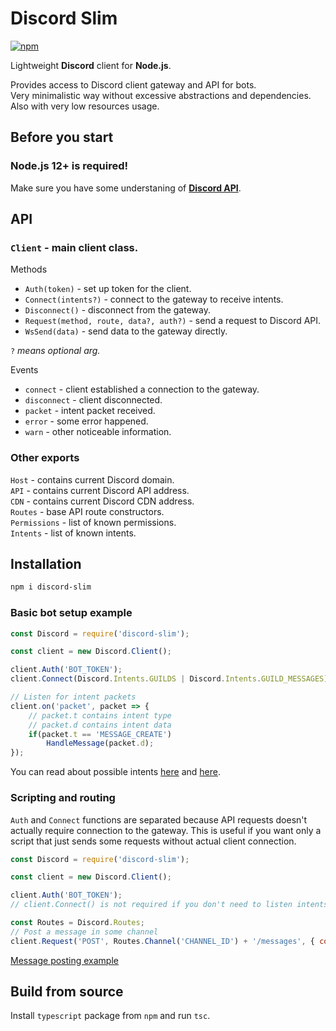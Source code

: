 # Discord Slim
[![npm](https://img.shields.io/npm/v/discord-slim?style=for-the-badge)](https://www.npmjs.com/package/discord-slim)  

Lightweight **Discord** client for **Node.js**.  

Provides access to Discord client gateway and API for bots.  
Very minimalistic way without excessive abstractions and dependencies. Also with very low resources usage.  

## Before you start
### **Node.js** 12+ is required!
Make sure you have some understaning of **[Discord API](https://discordapp.com/developers/docs)**.  

## API

### `Client` - main client class.  
Methods  
* `Auth(token)` - set up token for the client.  
* `Connect(intents?)` - connect to the gateway to receive intents.  
* `Disconnect()` - disconnect from the gateway.  
* `Request(method, route, data?, auth?)` - send a request to Discord API.  
* `WsSend(data)` - send data to the gateway directly.  

`?` *means optional arg.*

Events  
* `connect` - client established a connection to the gateway.
* `disconnect` - client disconnected.
* `packet` - intent packet received.
* `error` - some error happened.
* `warn` - other noticeable information.

### Other exports
`Host` - contains current Discord domain.  
`API` - contains current Discord API address.  
`CDN` - contains current Discord CDN address.  
`Routes` - base API route constructors.  
`Permissions` - list of known permissions.  
`Intents` - list of known intents.  

## Installation
```sh
npm i discord-slim
```

### Basic bot setup example
```js
const Discord = require('discord-slim');

const client = new Discord.Client();

client.Auth('BOT_TOKEN');
client.Connect(Discord.Intents.GUILDS | Discord.Intents.GUILD_MESSAGES);

// Listen for intent packets
client.on('packet', packet => {
    // packet.t contains intent type
    // packet.d contains intent data
    if(packet.t == 'MESSAGE_CREATE')
        HandleMessage(packet.d);
});
```
You can read about possible intents [here](https://discordapp.com/developers/docs/topics/gateway#gateway-intents) and [here](https://discordapp.com/developers/docs/topics/gateway#commands-and-events-gateway-events).  

### Scripting and routing
`Auth` and `Connect` functions are separated because API requests doesn't actually require connection to the gateway. This is useful if you want only a script that just sends some requests without actual client connection.  
```js
const Discord = require('discord-slim');

const client = new Discord.Client();

client.Auth('BOT_TOKEN');
// client.Connect() is not required if you don't need to listen intents

const Routes = Discord.Routes;
// Post a message in some channel
client.Request('POST', Routes.Channel('CHANNEL_ID') + '/messages', { content: 'Hello!' });
```
[Message posting example](https://discordapp.com/developers/docs/resources/channel#create-message)  

## Build from source
Install `typescript` package from `npm` and run `tsc`.  
